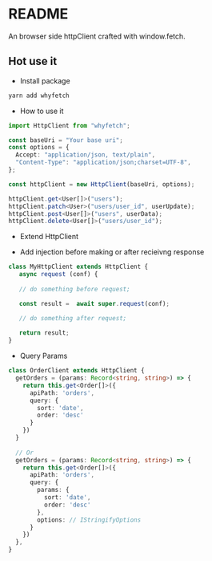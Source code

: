 # README

An browser side httpClient crafted with window.fetch.

## Hot use it

- Install package

```sh
yarn add whyfetch
```

- How to use it

```ts
import HttpClient from "whyfetch";

const baseUri = "Your base uri";
const options = {
  Accept: "application/json, text/plain",
  "Content-Type": "application/json;charset=UTF-8",
};

const httpClient = new HttpClient(baseUri, options);

httpClient.get<User[]>("users");
httpClient.patch<User>("users/user_id", userUpdate);
httpClient.post<User[]>("users", userData);
httpClient.delete<User[]>("users/user_id");
```
- Extend HttpClient

- Add injection before making or after recieivng response
```ts
class MyHttpClient extends HttpClient {
   async request (conf) {
   
   // do something before request;

   const result =  await super.request(conf);

   // do something after request;
   
   return result;
}
```
- Query Params

```ts
class OrderClient extends HttpClient {
  getOrders = (params: Record<string, string>) => {
    return this.get<Order[]>({
      apiPath: 'orders',
      query: {
        sort: 'date',
        order: 'desc'
      }
    })
  }
  
  // Or
  getOrders = (params: Record<string, string>) => {
    return this.get<Order[]>({
      apiPath: 'orders',
      query: {
        params: {
          sort: 'date',
          order: 'desc'
        },
        options: // IStringifyOptions 
      }
    })
  },
}
```


